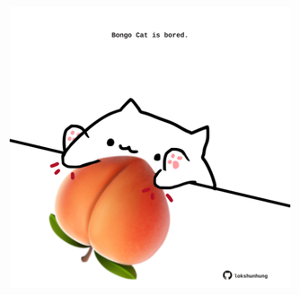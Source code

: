 <!-- built at 17/09/2021, 15:02:05 UTC -->
<p align="center">
  <img width="500" height="500" src="./ReadmeImage.svg">
</p>

